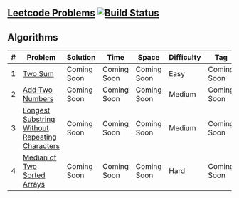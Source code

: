 ## [Leetcode Problems](https://leetcode.com/problemset/algorithms/) [![Build Status](https://travis-ci.org/gcp1304/Leetcode.svg?branch=develop)](https://travis-ci.org/gcp1304/Leetcode)

## Algorithms
|  #  |      Problem     |   Solution   | Time          | Space         | Difficulty  | Tag                   
|-----|----------------|---------------|---------------|---------------|-------------|-------------
|1|[Two Sum](https://leetcode.com/problems/two-sum/)|Coming Soon| Coming Soon| Coming Soon |Easy| Coming Soon 
|2|[Add Two Numbers](https://leetcode.com/problems/add-two-numbers/)|Coming Soon| Coming Soon| Coming Soon |Medium| Coming Soon
|3|[Longest Substring Without Repeating Characters](https://leetcode.com/problems/longest-substring-without-repeating-characters/)|Coming Soon| Coming Soon| Coming Soon |Medium| Coming Soon
|4|[Median of Two Sorted Arrays](https://leetcode.com/problems/median-of-two-sorted-arrays/)|Coming Soon| Coming Soon| Coming Soon |Hard| Coming Soon